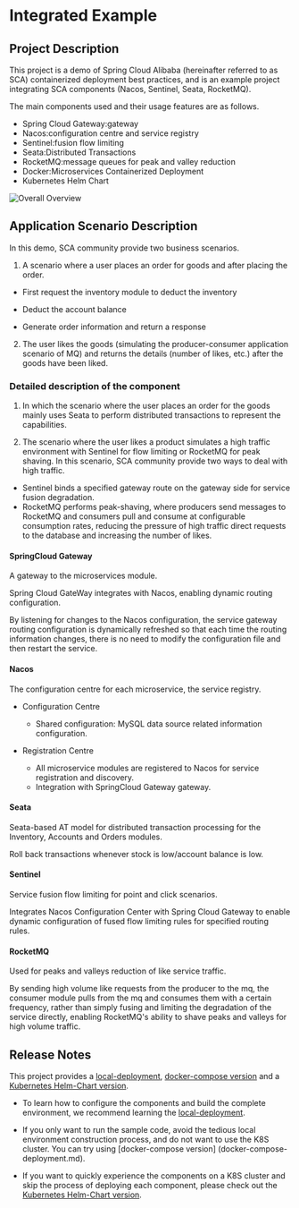 # Integrated Example

## Project Description

This project is a demo of Spring Cloud Alibaba (hereinafter referred to as SCA) containerized deployment best practices, and is an example project integrating SCA components (Nacos, Sentinel, Seata, RocketMQ).

The main components used and their usage features are as follows.

- Spring Cloud Gateway:gateway
- Nacos:configuration centre and service registry
- Sentinel:fusion flow limiting
- Seata:Distributed Transactions
- RocketMQ:message queues for peak and valley reduction
- Docker:Microservices Containerized Deployment
- Kubernetes Helm Chart

![Overall Overview](https://my-img-1.oss-cn-hangzhou.aliyuncs.com/image-20220816004541921.png)

## Application Scenario Description

In this demo, SCA community provide two business scenarios.

1) A scenario where a user places an order for goods and after placing the order.

- First request the inventory module to deduct the inventory

- Deduct the account balance

- Generate order information and return a response

2) The user likes the goods (simulating the producer-consumer application scenario of MQ) and returns the details (number of likes, etc.) after the goods have been liked.

### Detailed description of the component

1) In which the scenario where the user places an order for the goods mainly uses Seata to perform distributed transactions to represent the capabilities.

2) The scenario where the user likes a product simulates a high traffic environment with Sentinel for flow limiting or RocketMQ for peak shaving. In this scenario, SCA community provide two ways to deal with high traffic.

- Sentinel binds a specified gateway route on the gateway side for service fusion degradation.
- RocketMQ performs peak-shaving, where producers send messages to RocketMQ and consumers pull and consume at configurable consumption rates, reducing the pressure of high traffic direct requests to the database and increasing the number of likes.

#### SpringCloud Gateway

A gateway to the microservices module.

Spring Cloud GateWay integrates with Nacos, enabling dynamic routing configuration.

By listening for changes to the Nacos configuration, the service gateway routing configuration is dynamically refreshed so that each time the routing information changes, there is no need to modify the configuration file and then restart the service.

#### Nacos

The configuration centre for each microservice, the service registry.

- Configuration Centre
  - Shared configuration: MySQL data source related information configuration.

- Registration Centre
  - All microservice modules are registered to Nacos for service registration and discovery.
  - Integration with SpringCloud Gateway gateway.

#### Seata

Seata-based AT model for distributed transaction processing for the Inventory, Accounts and Orders modules.

Roll back transactions whenever stock is low/account balance is low.

#### Sentinel

Service fusion flow limiting for point and click scenarios.

Integrates Nacos Configuration Center with Spring Cloud Gateway to enable dynamic configuration of fused flow limiting rules for specified routing rules.

#### RocketMQ

Used for peaks and valleys reduction of like service traffic.

By sending high volume like requests from the producer to the mq, the consumer module pulls from the mq and consumes them with a certain frequency, rather than simply fusing and limiting the degradation of the service directly, enabling RocketMQ's ability to shave peaks and valleys for high volume traffic.

## Release Notes

This project provides a [local-deployment](local-deployment.md), [docker-compose version](docker-compose-deployment.md) and a [Kubernetes Helm-Chart version](kubernetes-deployment.md).

- To learn how to configure the components and build the complete environment, we recommend learning the [local-deployment](local-deployment.md).

- If you only want to run the sample code, avoid the tedious local environment construction process, and do not want to use the K8S cluster. You can try using [docker-compose version] (docker-compose-deployment.md).

- If you want to quickly experience the components on a K8S cluster and skip the process of deploying each component, please check out the [Kubernetes Helm-Chart version](kubernetes-deployment.md).